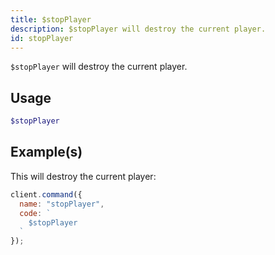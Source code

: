 ```yaml
---
title: $stopPlayer
description: $stopPlayer will destroy the current player.
id: stopPlayer
---
```


`$stopPlayer` will destroy the current player.

## Usage

```php
$stopPlayer
```

## Example(s)

This will destroy the current player:

```javascript
client.command({
  name: "stopPlayer",
  code: `
    $stopPlayer
  `
});
```
